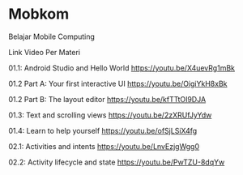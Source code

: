 # Mobkom
Belajar Mobile Computing

Link Video Per Materi

01.1: Android Studio and Hello World
https://youtu.be/X4uevRg1mBk


01.2 Part A: Your first interactive UI
https://youtu.be/OigiYkH8xBk


01.2 Part B: The layout editor
https://youtu.be/kfTTtOI9DJA


01.3: Text and scrolling views
https://youtu.be/2zXRUfJyYdw


01.4: Learn to help yourself
https://youtu.be/ofSjLSiX4fg


02.1: Activities and intents
https://youtu.be/LnvEzjgWgg0


02.2: Activity lifecycle and state
https://youtu.be/PwTZU-8dqYw

